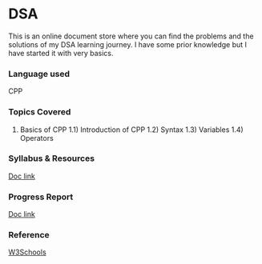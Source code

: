 # DSA
This is an online document store where you can find the problems and the solutions of my DSA learning journey. I have some prior knowledge but I have started it with very basics. 

### Language used
CPP

### Topics Covered
1. Basics of CPP
  1.1) Introduction of CPP
  1.2) Syntax
  1.3) Variables 
  1.4) Operators



### Syllabus & Resources
[Doc link](https://docs.google.com/document/d/1uidSEy_81BHVI2nQT2mZstnJYSlJQ_37MtWyEOrJMos/edit?usp=sharing)


### Progress Report
[Doc link](https://docs.google.com/document/d/1YKXdjh2aFecRnT2vS2c29Gy1wh2w3RxS1AQSm6Fg640/edit?usp=sharing)


### Reference
[W3Schools](https://www.w3schools.com/cpp/)